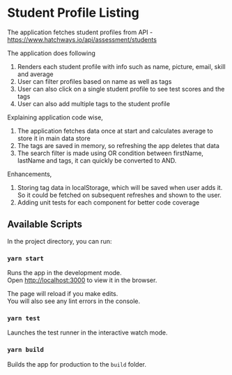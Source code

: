 # Student Profile Listing

The application fetches student profiles from API - https://www.hatchways.io/api/assessment/students

The application does following
1. Renders each student profile with info such as name, picture, email, skill and average
2. User can filter profiles based on name as well as tags
3. User can also click on a single student profile to see test scores and the tags
4. User can also add multiple tags to the student profile

Explaining application code wise,
1. The application fetches data once at start and calculates average to store it in main data store
2. The tags are saved in memory, so refreshing the app deletes that data
3. The search filter is made using OR condition between firstName, lastName and tags, it can quickly be converted to AND.

Enhancements,
1. Storing tag data in localStorage, which will be saved when user adds it. So it could be fetched on subsequent refreshes and shown to the user.
2. Adding unit tests for each component for better code coverage

## Available Scripts

In the project directory, you can run:

### `yarn start`

Runs the app in the development mode.<br />
Open [http://localhost:3000](http://localhost:3000) to view it in the browser.

The page will reload if you make edits.<br />
You will also see any lint errors in the console.

### `yarn test`

Launches the test runner in the interactive watch mode.<br />

### `yarn build`

Builds the app for production to the `build` folder.<br />

